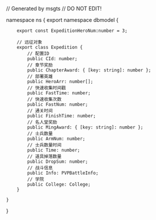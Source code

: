 // Generated by msgts
// DO NOT EDIT!

namespace ns {
	export namespace dbmodel {
	
		
		
		export const ExpeditionHeroNum:number = 3; 
		
		// 远征对象
		export class Expedition {	
			// 配置ID
			public CId: number; 
			// 章节奖励
			public ChapterAward: { [key: string]: number }; 
			// 部署英雄
			public HeroArr: number[]; 
			// 快速收集时间戳
			public FastTime: number; 
			// 快速收集次数
			public FastNum: number; 
			// 通关时间
			public FinishTime: number; 
			// 名人堂奖励
			public MingAward: { [key: string]: number }; 
			// 士兵数量
			public ArmNum: number; 
			// 士兵数量时间
			public Time: number; 
			// 道具掉落数量
			public DropSum: number; 
			// 战斗信息
			public Info: PVPBattleInfo; 
			// 学院
			public College: College; 
		}
		
	}
}
